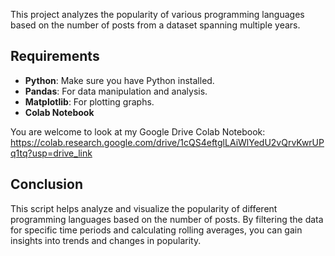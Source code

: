 This project analyzes the popularity of various programming languages based on the number of posts from a dataset spanning multiple years. 

## Requirements

- **Python**: Make sure you have Python installed.
- **Pandas**: For data manipulation and analysis.
- **Matplotlib**: For plotting graphs.
- **Colab Notebook**

You are welcome to look at my Google Drive Colab Notebook:
https://colab.research.google.com/drive/1cQS4eftglLAiWlYedU2vQrvKwrUPq1tq?usp=drive_link

## Conclusion

This script helps analyze and visualize the popularity of different programming languages based on the number of posts.
By filtering the data for specific time periods and calculating rolling averages, you can gain insights into trends and changes in popularity.
